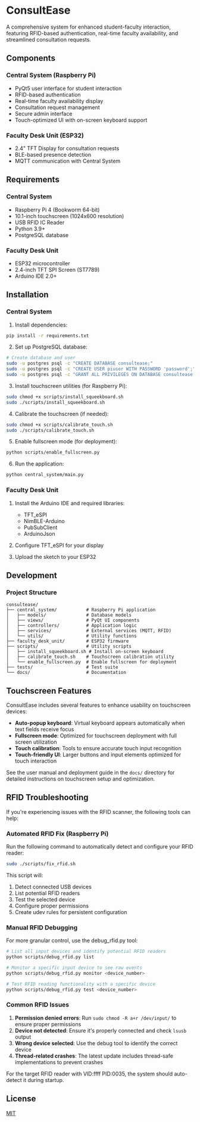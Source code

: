 # ConsultEase

A comprehensive system for enhanced student-faculty interaction, featuring RFID-based authentication, real-time faculty availability, and streamlined consultation requests.

## Components

### Central System (Raspberry Pi)
- PyQt5 user interface for student interaction
- RFID-based authentication
- Real-time faculty availability display
- Consultation request management
- Secure admin interface
- Touch-optimized UI with on-screen keyboard support

### Faculty Desk Unit (ESP32)
- 2.4" TFT Display for consultation requests
- BLE-based presence detection
- MQTT communication with Central System

## Requirements

### Central System
- Raspberry Pi 4 (Bookworm 64-bit)
- 10.1-inch touchscreen (1024x600 resolution)
- USB RFID IC Reader
- Python 3.9+
- PostgreSQL database

### Faculty Desk Unit
- ESP32 microcontroller
- 2.4-inch TFT SPI Screen (ST7789)
- Arduino IDE 2.0+

## Installation

### Central System

1. Install dependencies:
```bash
pip install -r requirements.txt
```

2. Set up PostgreSQL database:
```bash
# Create database and user
sudo -u postgres psql -c "CREATE DATABASE consultease;"
sudo -u postgres psql -c "CREATE USER piuser WITH PASSWORD 'password';"
sudo -u postgres psql -c "GRANT ALL PRIVILEGES ON DATABASE consultease TO piuser;"
```

3. Install touchscreen utilities (for Raspberry Pi):
```bash
sudo chmod +x scripts/install_squeekboard.sh
sudo ./scripts/install_squeekboard.sh
```

4. Calibrate the touchscreen (if needed):
```bash
sudo chmod +x scripts/calibrate_touch.sh
sudo ./scripts/calibrate_touch.sh
```

5. Enable fullscreen mode (for deployment):
```bash
python scripts/enable_fullscreen.py
```

6. Run the application:
```bash
python central_system/main.py
```

### Faculty Desk Unit

1. Install the Arduino IDE and required libraries:
   - TFT_eSPI
   - NimBLE-Arduino
   - PubSubClient
   - ArduinoJson

2. Configure TFT_eSPI for your display

3. Upload the sketch to your ESP32

## Development

### Project Structure
```
consultease/
├── central_system/           # Raspberry Pi application
│   ├── models/               # Database models
│   ├── views/                # PyQt UI components
│   ├── controllers/          # Application logic
│   ├── services/             # External services (MQTT, RFID)
│   └── utils/                # Utility functions
├── faculty_desk_unit/        # ESP32 firmware
├── scripts/                  # Utility scripts
│   ├── install_squeekboard.sh # Install on-screen keyboard
│   ├── calibrate_touch.sh    # Touchscreen calibration utility
│   └── enable_fullscreen.py  # Enable fullscreen for deployment
├── tests/                    # Test suite
└── docs/                     # Documentation
```

## Touchscreen Features

ConsultEase includes several features to enhance usability on touchscreen devices:

- **Auto-popup keyboard**: Virtual keyboard appears automatically when text fields receive focus
- **Fullscreen mode**: Optimized for touchscreen deployment with full screen utilization
- **Touch calibration**: Tools to ensure accurate touch input recognition
- **Touch-friendly UI**: Larger buttons and input elements optimized for touch interaction

See the user manual and deployment guide in the `docs/` directory for detailed instructions on touchscreen setup and optimization.

## RFID Troubleshooting

If you're experiencing issues with the RFID scanner, the following tools can help:

### Automated RFID Fix (Raspberry Pi)

Run the following command to automatically detect and configure your RFID reader:

```bash
sudo ./scripts/fix_rfid.sh
```

This script will:
1. Detect connected USB devices
2. List potential RFID readers
3. Test the selected device
4. Configure proper permissions
5. Create udev rules for persistent configuration

### Manual RFID Debugging

For more granular control, use the debug_rfid.py tool:

```bash
# List all input devices and identify potential RFID readers
python scripts/debug_rfid.py list

# Monitor a specific input device to see raw events
python scripts/debug_rfid.py monitor <device_number>

# Test RFID reading functionality with a specific device
python scripts/debug_rfid.py test <device_number>
```

### Common RFID Issues

1. **Permission denied errors**: Run `sudo chmod -R a+r /dev/input/` to ensure proper permissions
2. **Device not detected**: Ensure it's properly connected and check `lsusb` output
3. **Wrong device selected**: Use the debug tool to identify the correct device
4. **Thread-related crashes**: The latest update includes thread-safe implementations to prevent crashes

For the target RFID reader with VID:ffff PID:0035, the system should auto-detect it during startup.

## License
[MIT](LICENSE) 